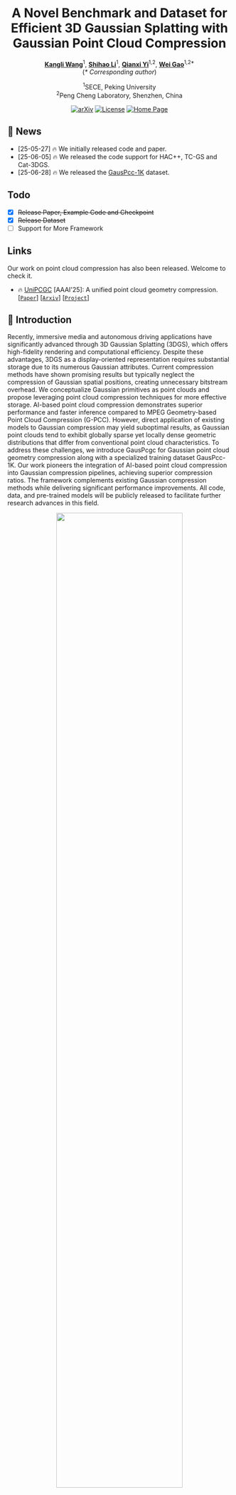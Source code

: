 <h1 align="center">A Novel Benchmark and Dataset for Efficient 3D Gaussian Splatting with Gaussian Point Cloud Compression </h1>

<p align="center">
    <strong><a href="https://github.com/Wangkkklll">Kangli Wang</a></strong><sup>1</sup>, 
    <strong><a href="https://shihao-homepage.com">Shihao Li</a></strong><sup>1</sup>,
    <strong><a href="https://github.com/GongsunBABA">Qianxi Yi</a></strong><sup>1,2</sup>,
    <strong><a href="https://gaowei262.github.io/">Wei Gao</a></strong><sup>1,2*</sup><br>
    (<em>* Corresponding author</em>)
</p>

<p align="center">
    <sup>1</sup>SECE, Peking University<br>
    <sup>2</sup>Peng Cheng Laboratory, Shenzhen, China
</p>
<p align="center">
  <a href="https://arxiv.org/abs/2505.18197"><img src="https://img.shields.io/badge/Arxiv-2505.18197-b31b1b.svg?logo=arXiv" alt="arXiv"></a>
  <a href="https://github.com/Wangkkklll/GausPcc?tab=MIT-1-ov-file"><img src="https://img.shields.io/badge/License-MIT-yellow" alt="License"></a>
  <a href="https://gauspcc.github.io/"><img src="https://img.shields.io/badge/Project_Page-GausPcc-blue.svg" alt="Home Page"></a>
</p>

## 📣 News
- [25-05-27] 🔥 We initially released code and paper.
- [25-06-05] 🔥 We released the code support for HAC++, TC-GS and Cat-3DGS.
- [25-06-28] 🔥 We released the [GausPcc-1K](https://pan.baidu.com/s/1GuY63RtJ0_T8Fk0Fo2tSGA?pwd=h2pg) dataset.

## Todo
- [x] ~~Release Paper, Example Code and Checkpoint~~ 
- [x] ~~Release Dataset~~
- [ ] Support for More Framework

## Links
Our work on point cloud compression has also been released. Welcome to check it.
- 🔥 [UniPCGC](https://uni-pcgc.github.io/) [AAAI'25]: A unified point cloud geometry compression. [[`Paper`](https://ojs.aaai.org/index.php/AAAI/article/view/33387)] [[`Arxiv`](https://arxiv.org/abs/2503.18541)] [[`Project`](https://uni-pcgc.github.io/)]


## 📌 Introduction

Recently, immersive media and autonomous driving applications have significantly advanced through 3D Gaussian Splatting (3DGS), which offers high-fidelity rendering and computational efficiency. Despite these advantages, 3DGS as a display-oriented representation requires substantial storage due to its numerous Gaussian attributes. Current compression methods have shown promising results but typically neglect the compression of Gaussian spatial positions, creating unnecessary bitstream overhead.
We conceptualize Gaussian primitives as point clouds and propose leveraging point cloud compression techniques for more effective storage. AI-based point cloud compression demonstrates superior performance and faster inference compared to MPEG Geometry-based Point Cloud Compression (G-PCC). However, direct application of existing models to Gaussian compression may yield suboptimal results, as Gaussian point clouds tend to exhibit globally sparse yet locally dense geometric distributions that differ from conventional point cloud characteristics.
To address these challenges, we introduce GausPcgc for Gaussian point cloud geometry compression along with a specialized training dataset GausPcc-1K. Our work pioneers the integration of AI-based point cloud compression into Gaussian compression pipelines, achieving superior compression ratios. The framework complements existing Gaussian compression methods while delivering significant performance improvements. All code, data, and pre-trained models will be publicly released to facilitate further research advances in this field.

<div align="center">
<img src="assets/overview.png" width = 75% height = 75%/>
<br>
Ilustration of the proposed framework. 
</div>

## 🔑 Setup
Type the command for general installation
```
git clone https://github.com/Wangkkklll/GausPcc.git
conda create -n gauspcc python=3.8
pip install -r requirements
cd src/gs_compress/HAC/submodules
unzip diff-gaussian-rasterization.zip
unzip gridencoder.zip
unzip simple-knn.zip
unzip arithmetic.zip
cd ../..
pip install -e HAC/submodules/diff-gaussian-rasterization
pip install -e HAC/submodules/simple-knn
pip install -e HAC/submodules/gridencoder
pip install -e HAC/submodules/arithmetic
```

## 🧩 Dataset Preparation
Please refer to the following links to obtain the data. The entire GausPcc-1K dataset will be updated gradually in the following links, including geometry, attributes, and data before and after quantization.
| Datasets | Download Link | 
|:-----: |:-----: |
| Testset | [Link](https://pan.baidu.com/s/118pSucg7rTVOoL37gUy1Lg?pwd=iv7t)  |
| GausPcc-1K | [Link](https://pan.baidu.com/s/1W8iIMAAGoBlrefFLgZygZQ?pwd=kkll)  |

## ⌛ Checkpoint Link
Please refer to the following links to obtain the ckpt.
| Model | Download Link | 
|:-----: |:-----: |
| GausPcgc | [Link](https://pan.baidu.com/s/1GuY63RtJ0_T8Fk0Fo2tSGA?pwd=h2pg)  |

## 🚀 Running
For train our point cloud compreesion framework
```
./scripts/ai_pcc/run_train_gauspcgc.sh
```
run the following code for train Our-HAC gaussian compression
```
./scripts/gs_compress/run_ours_hac.sh
```
More training scripts are in [/scripts](./scripts/gs_compress)

## 💪 Integration with More Frameworks


### General Steps

1. **Copy Required Files**:
   - Copy `GausPcgc/` directory to your framework
   - Copy `HAC/utils/pcc_utils.py` to your framework's utility directory

2. **Modify Gaussian Model**:
   - Locate the file in your framework that handles Gaussian anchor points
   - Add the AI-PCC compression during encoding and decoding phases

3. **Update Import Paths**:
   - Ensure the import paths in `pcc_utils.py` are updated to match your project structure

### Example Modifications

For most frameworks, you'll need to modify the encoding and decoding processes similar to how we modified HAC's `gaussian_model.py`:

### Encoding Phase
```python
# Import necessary functions
from utils.pcc_utils import calculate_morton_order, compress_point_cloud

# During anchor point processing
_anchor_int = torch.round(_anchor / voxel_size)
sorted_indices = calculate_morton_order(_anchor_int)
_anchor_int = _anchor_int[sorted_indices]
npz_path = os.path.join(output_path, 'xyz_pcc.bin')
model_path = os.path.join(model_dir, 'best_model_ue_4stage_conv.pt')
out = compress_point_cloud(_anchor_int, model_path, npz_path)
bits_xyz = out['file_size_bits']
```

### Decoding Phase
```python
# Import necessary functions
from utils.pcc_utils import calculate_morton_order, decompress_point_cloud

# During anchor point reconstruction
npz_path = os.path.join(input_path, 'xyz_pcc.bin')
model_path = os.path.join(model_dir, 'best_model_ue_4stage_conv.pt')
anchor_decoded = decompress_point_cloud(npz_path, model_path)

_anchor_int_dec = anchor_decoded['point_cloud'].to('cuda')
sorted_indices = calculate_morton_order(_anchor_int_dec)
_anchor_int_dec = _anchor_int_dec[sorted_indices]
anchor_decoded = _anchor_int_dec * voxel_size
```




## 🔎 Contact
If your have any comments or questions, feel free to contact [kangliwang@stu.pku.edu.cn](kangliwang@stu.pku.edu.cn).

## 👍 Acknowledgement
- We thank all authors from [3D-GS](https://github.com/graphdeco-inria/gaussian-splatting) and [Scaffold-GS](https://github.com/city-super/Scaffold-GS) for their excellent work.
- We thank all authors from [HAC](https://github.com/YihangChen-ee/HAC), [Cat-3DGS](https://github.com/NYCU-MAPL/CAT-3DGS), [HAC++](https://github.com/YihangChen-ee/HAC-plus), [TC-GS](https://github.com/timwang2001/TC-GS) and more for their excellent compression framework.
- We thank all authors from [DL3DV-10K](https://github.com/DL3DV-10K/Dataset) for their excellent NVS dataset work.
- We thank all authors from [RENO](https://github.com/NJUVISION/RENO), [SparsePCGC](https://github.com/NJUVISION/SparsePCGC), [Octattention](https://github.com/zb12138/OctAttention), [EHEM](https://openaccess.thecvf.com/content/CVPR2023/papers/Song_Efficient_Hierarchical_Entropy_Model_for_Learned_Point_Cloud_Compression_CVPR_2023_paper.pdf) for their excellent point cloud compression work.

## LICENSE

Please follow the LICENSE of [3D-GS](https://github.com/graphdeco-inria/gaussian-splatting) and [DL3DV-10K](https://github.com/DL3DV-10K/Dataset).

## 📘 Citation
Please consider citing our work as follows if it is helpful.
```bibtex
@misc{wang2025novelbenchmarkdatasetefficient,
      title={A Novel Benchmark and Dataset for Efficient 3D Gaussian Splatting with Gaussian Point Cloud Compression}, 
      author={Kangli Wang and Shihao Li and Qianxi Yi and Wei Gao},
      year={2025},
      eprint={2505.18197},
      archivePrefix={arXiv},
      primaryClass={cs.GR},
      url={https://arxiv.org/abs/2505.18197}, 
}
```
If you use the GausPcc-1K dataset we released, please also consider citing DL3DV.
```bibtex
@inproceedings{ling2024dl3dv,
  title={Dl3dv-10k: A large-scale scene dataset for deep learning-based 3d vision},
  author={Ling, Lu and Sheng, Yichen and Tu, Zhi and Zhao, Wentian and Xin, Cheng and Wan, Kun and Yu, Lantao and Guo, Qianyu and Yu, Zixun and Lu, Yawen and others},
  booktitle={Proceedings of the IEEE/CVF Conference on Computer Vision and Pattern Recognition},
  pages={22160--22169},
  year={2024}
}
```
